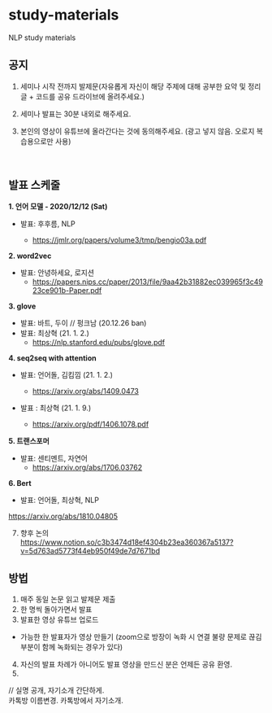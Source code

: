 # study-materials
NLP study materials

## 공지

1. 세미나 시작 전까지 발제문(자유롭게 자신이 해당 주제에 대해 공부한 요약 및 정리 글 + 코드를 공유 드라이브에 올려주세요.)

2. 세미나 발표는 30분 내외로 해주세요.

3. 본인의 영상이 유튜브에 올라간다는 것에 동의해주세요. (광고 넣지 않음. 오로지 복습용으로만 사용)

</br>

## 발표 스케줄 

**1. 언어 모델 -  2020/12/12 (Sat)**  

  - 발표: 후후름, NLP 
  
    - https://jmlr.org/papers/volume3/tmp/bengio03a.pdf

**2. word2vec**
  - 발표: 안녕하세요, 로지션
    - https://papers.nips.cc/paper/2013/file/9aa42b31882ec039965f3c4923ce901b-Paper.pdf
  
**3. glove**
  - 발표: 바트, 두이 // 펑크남 (20.12.26 ban)  
  - 발표: 최상혁 (21. 1. 2.)  
    - https://nlp.stanford.edu/pubs/glove.pdf
  
**4. seq2seq with attention**
  - 발표: 언어돌, 김킴낌 (21. 1. 2.)
    - https://arxiv.org/abs/1409.0473  
  
  - 발표 : 최상혁 (21. 1. 9.)
    - https://arxiv.org/pdf/1406.1078.pdf
  

**5. 트랜스포머**
  - 발표: 센티멘트, 자연어 
    - https://arxiv.org/abs/1706.03762
  
**6. Bert**  
  
 - 발표: 언어돌, 최상혁, NLP  
 
https://arxiv.org/abs/1810.04805


7. 향후 논의  
https://www.notion.so/c3b3474d18ef4304b23ea360367a5137?v=5d763ad5773f44eb950f49de7d7671bd

 
## 방법 

1. 매주 동일 논문 읽고 발제문 제출
2. 한 명씩 돌아가면서 발표
3. 발표한 영상 유튜브 업로드
  - 가능한 한 발표자가 영상 만들기 (zoom으로 방장이 녹화 시 연결 불량 문제로 끊김 부분이 함께 녹화되는 경우가 있다) 
4. 자신의 발표 차례가 아니어도 발표 영상을 만드신 분은 언제든 공유 환영.  
5. 
   
     
 
// 실명 공개, 자기소개 간단하게.  
  카톡방 이름변경. 카톡방에서 자기소개. 

